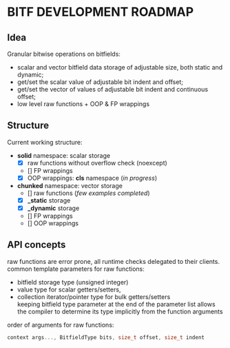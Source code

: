 # BITF DEVELOPMENT ROADMAP

## Idea  
Granular bitwise operations on bitfields:  
- scalar and vector bitfield data storage of adjustable size, both static and dynamic;  
- get/set the scalar value of adjustable bit indent and offset;  
- get/set the vector of values of adjustable bit indent and continuous offset;  
- low level raw functions + OOP & FP wrappings  

## Structure  
Current working structure:  
- **solid** namespace: scalar storage  
    - [x] raw functions without overflow check (noexcept)  
    - [] FP wrappings  
    - [x] OOP wrappings: **cls** namespace (*in progress*)  
- **chunked** namespace: vector storage  
    - [] raw functions (*few examples completed*)  
    - [x] **_static** storage  
    - [x] **_dynamic** storage  
    - [] FP wrappings  
    - [] OOP wrappings  
 
 ## API concepts  
raw functions are error prone, all runtime checks delegated to their clients.  
common template parameters for raw functions:  
 - bitfield storage type (unsigned integer)  
 - value type for scalar getters/setters,   
 - collection iterator/pointer type for bulk getters/setters  
keeping bitfield type parameter at the end of the parameter list allows the compiler to determine its type implicitly from the function arguments

 
order of arguments for raw functions:
```c++
context args..., BitfieldType bits, size_t offset, size_t indent
```



